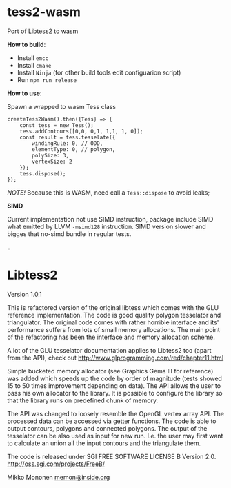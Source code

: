 tess2-wasm
==========
Port of Libtess2 to wasm

__How to build__:

* Install `emcc`
* Install `cmake`
* Install `Ninja` (for other build tools edit configuarion script)
* Run `npm run release`

__How to use__:

Spawn a wrapped to wasm Tess class
```
createTess2Wasm().then({Tess} => {
    const tess = new Tess();
    tess.addContours([0,0, 0,1, 1,1, 1, 0]);
    const result = tess.tesselate({
        windingRule: 0, // ODD,
        elementType: 0, // polygon,
        polySize: 3,
        vertexSize: 2
    });
    tess.dispose();
});

```
_NOTE!_ Because this is WASM, need call a `Tess::dispose` to avoid leaks;


__SIMD__

Current implementation not use SIMD instruction, package include SIMD what emitted by LLVM `-msimd128` instruction. SIMD version slower and bigges that no-simd bundle in regular tests.

..

Libtess2
========
Version 1.0.1


This is refactored version of the original libtess which comes with the GLU reference implementation. The code is good quality polygon tesselator and triangulator. The original code comes with rather horrible interface and its' performance suffers from lots of small memory allocations. The main point of the refactoring has been the interface and memory allocation scheme.

A lot of the GLU tesselator documentation applies to Libtess2 too (apart from the API), check out http://www.glprogramming.com/red/chapter11.html

Simple bucketed memory allocator (see Graphics Gems III for reference) was added which speeds up the code by order of magnitude (tests showed 15 to 50 times improvement depending on data). The API allows the user to pass his own allocator to the library. It is possible to configure the library so that the library runs on predefined chunk of memory.

The API was changed to loosely resemble the OpenGL vertex array API. The processed data can be accessed via getter functions. The code is able to output contours, polygons and connected polygons. The output of the tesselator can be also used as input for new run. I.e. the user may first want to calculate an union all the input contours and the triangulate them.

The code is released under SGI FREE SOFTWARE LICENSE B Version 2.0.
http://oss.sgi.com/projects/FreeB/


Mikko Mononen
memon@inside.org
